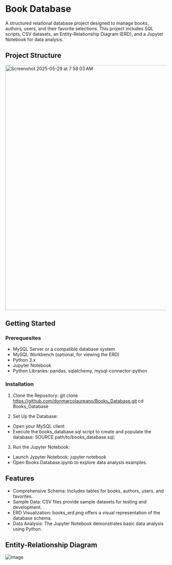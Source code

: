 # Book Database

A structured relational database project designed to manage books, authors, users, and their favorite selections. This project includes SQL scripts, CSV datasets, an Entity-Relationship Diagram (ERD), and a Jupyter Notebook for data analysis.

## Project Structure

<img width="765" alt="Screenshot 2025-05-29 at 7 58 03 AM" src="https://github.com/user-attachments/assets/25f0f163-a640-47d2-82d5-cb9f37f25f68" />

## Getting Started

### Prerequesites
- MySQL Server or a compatible database system
- MySQL Workbench (optional, for viewing the ERD)
- Python 3.x
- Jupyter Notebook
- Python Libraries: pandas, sqlalchemy, mysql-connector-python

### Installation
1. Clone the Repository: git clone https://github.com/donmarcolaureano/Books_Database.git
cd Books_Database

2. Set Up the Database:
- Open your MySQL client
- Execute the books_database.sql script to create and populate the database: SOURCE path/to/books_database.sql;

3. Run the Jupyter Notebook:
- Launch Jypyter Notebook: jupyter notebook
- Open Books Database.ipynb to explore data analysis examples.

## Features
- Comprehensive Schema: Includes tables for books, authors, users, and favorites.
- Sample Data: CSV files provide sample datasets for testing and development.
- ERD Visualization: books_erd.png offers a visual representation of the database schema.
- Data Analysis: The Jupyter Notebook demonstrates basic data analysis using Python.

## Entity-Relationship Diagram
![image](https://github.com/user-attachments/assets/001989d2-a899-480f-aa0c-615d5a56ea45)
